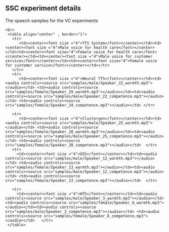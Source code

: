 ## SSC experiment details

The speech samples for the VC experiments



     
    <br>
     <table align="center" , border="1">
       <tr>
          <td><center><font size ="4">TTS System</font></center></td><td><center><font size ="4">Male voice for health care</font></center></td><td><center><font size="4">Female voice for health care</font></center></td><td><center><font size ="4">Male voice for customer service</font></center></td><td><center><font size="4">Female voice for customer service</font></center></td></tr>
       </tr>
       <tr>
          <td><center><font size ="4">Neural TTS</font></center></td><td><audio controls><source src="samples/male/Speaker_22_warmth.mp3"></audio></td> <td><audio controls><source src="samples/female/Speaker_29_warmth.mp3"></audio></td><td><audio controls><source src="samples/male/Speaker_22_competence.mp3"></audio></td> <td><audio controls><source src="samples/female/Speaker_24_competence.mp3"></audio></td> </tr>

       <tr>
          <td><center><font size ="4">Clustergen</font></center></td><td><audio controls><source src="samples/male/Speaker_25_warmth.mp3"></audio></td> <td><audio controls><source src="samples/female/Speaker_28_warmth.mp3"></audio></td><td><audio controls><source src="samples/male/Speaker_25_competence.mp3"></audio></td> <td><audio controls><source src="samples/female/Speaker_28_competence.mp3"></audio></td>  </tr>
       <tr>
         <td><center><font size ="4">USS</font></center></td><td><audio controls><source src="samples/male/Speaker_12_warmth.mp3"></audio></td> <td><audio controls><source src="samples/female/Speaker_13_warmth.mp3"></audio></td><td><audio controls><source src="samples/male/Speaker_12_competence.mp3"></audio></td> <td><audio controls><source src="samples/female/Speaker_13_competence.mp3"></audio></td>  </tr>

       <tr>
         <td><center><font size ="4">HTS</font></center></td><td><audio controls><source src="samples/male/Speaker_3_warmth.mp3"></audio></td> <td><audio controls><source src="samples/female/Speaker_6_warmth.mp3"></audio></td><td><audio controls><source src="samples/male/Speaker_3_competence.mp3"></audio></td> <td><audio controls><source src="samples/female/Speaker_6_competence.mp3"></audio></td>   </tr>
     </table>
